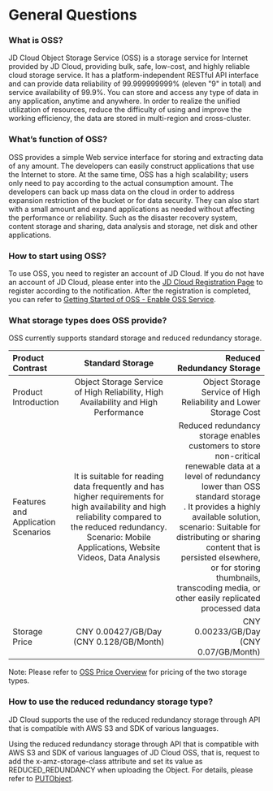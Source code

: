 

# General Questions

### What is OSS?

JD Cloud Object Storage Service (OSS) is a storage service for Internet provided by JD Cloud, providing bulk, safe, low-cost, and highly reliable cloud storage service. It has a platform-independent RESTful API interface and can provide data reliability of 99.999999999% (eleven "9" in total) and service availability of 99.9%. You can store and access any type of data in any application, anytime and anywhere. In order to realize the unified utilization of resources, reduce the difficulty of using and improve the working efficiency, the data are stored in multi-region and cross-cluster.

### What’s function of OSS?

OSS provides a simple Web service interface for storing and extracting data of any amount. The developers can easily construct applications that use the Internet to store. At the same time, OSS has a high scalability; users only need to pay according to the actual consumption amount. The developers can back up mass data on the cloud in order to address expansion restriction of the bucket or for data security. They can also start with a small amount and expand applications as needed without affecting the performance or reliability. Such as the disaster recovery system, content storage and sharing, data analysis and storage, net disk and other applications.

### How to start using OSS?

To use OSS, you need to register an account of JD Cloud. If you do not have an account of JD Cloud, please enter into the [JD Cloud Registration Page](https://user.jdcloud.com/register) to register according to the notification. After the registration is completed, you can refer to [Getting Started of OSS - Enable OSS Service](https://docs.jdcloud.com/en/object-storage-service/sign-up-service-1).

### What storage types does OSS provide?

OSS currently supports standard storage and reduced redundancy storage.

| Product Contrast | Standard Storage | Reduced Redundancy Storage|
| :------------- |:-------------:| -----:|
| Product Introduction | Object Storage Service of High Reliability, High Availability and High Performance | Object Storage Service of High Reliability and Lower Storage Cost|
| Features and Application Scenarios | It is suitable for reading data frequently and has higher requirements for high availability and high reliability compared to the reduced redundancy. Scenario: Mobile Applications, Website Videos, Data Analysis | Reduced redundancy storage enables customers to store non-critical renewable data at a level of redundancy lower than OSS standard storage <br>. It provides a highly available solution, scenario: Suitable for distributing or sharing content that is persisted elsewhere, <br> or for storing thumbnails, transcoding media, or other easily replicated processed data |
| Storage Price | CNY 0.00427/GB/Day (CNY 0.128/GB/Month) | CNY 0.00233/GB/Day (CNY 0.07/GB/Month) |

Note: Please refer to [OSS Price Overview](https://docs.jdcloud.com/en/object-storage-service/price-overview) for pricing of the two storage types.

### How to use the reduced redundancy storage type?

JD Cloud supports the use of the reduced redundancy storage through API that is compatible with AWS S3 and SDK of various languages.

Using the reduced redundancy storage through API that is compatible with AWS S3 and SDK of various languages of JD Cloud OSS, that is, request to add the x-amz-storage-class attribute and set its value as REDUCED_REDUNDANCY when uploading the Object. For details, please refer to [PUTObject](https://github.com/jdcloud-cmw/oss/blob/master/S3-API-Document/Operations-on-Objects/Put-Object.md).
